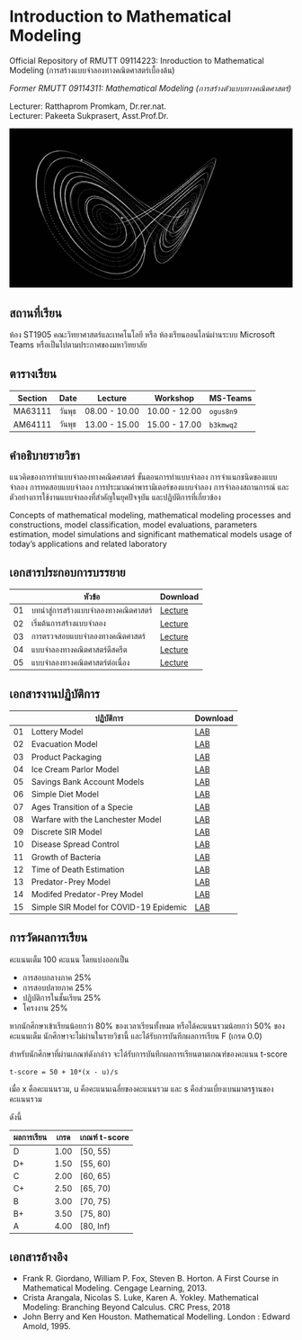 # Introduction to Mathematical Modeling
Official Repository of RMUTT 09114223: Inroduction to Mathematical Modeling (การสร้างแบบจำลองทางคณิตศาสตร์เบื้องต้น)

*Former RMUTT 09114311: Mathematical Modeling (การสร้างตัวแบบทางคณิตศาสตร์)*

Lecturer: Ratthaprom Promkam, Dr.rer.nat. <br>
Lecturer: Pakeeta Sukprasert, Asst.Prof.Dr. 


![Chaos Theory](/images/strangeattractor-4.gif)


## สถานที่เรียน
ห้อง ST1905 คณะวิทยาศาสตร์และเทคโนโลยี หรือ ห้องเรียนออนไลน์ผ่านระบบ Microsoft Teams หรือเป็นไปตามประกาศของมหาวิทยาลัย

## ตารางเรียน

|Section  |   Date | Lecture | Workshop | MS-Teams |
|---------|--------|---------|----------|----------|
| MA63111 |วันพุธ | 08.00 - 10.00 | 10.00 - 12.00 | `ogus8n9` |
| AM64111 |วันพุธ | 13.00 - 15.00 | 15.00 - 17.00 | `b3kmwq2` |


## คำอธิบายรายวิชา

แนวคิดของการทำแบบจำลองทางคณิตศาสตร์ ขั้นตอนการทำแบบจำลอง การจำแนกชนิดของแบบจำลอง การทดสอบแบบจำลอง การประมาณค่าพารามิเตอร์ของแบบจำลอง การจำลองสถานการณ์ และตัวอย่างการใช้งานแบบจำลองที่สำคัญในยุคปัจจุบัน และปฏิบัติการที่เกี่ยวข้อง

Concepts of mathematical modeling, mathematical modeling processes and constructions, model classification, model evaluations, parameters estimation, model simulations and significant mathematical models usage of today’s applications and related laboratory

## เอกสารประกอบการบรรยาย

|    | หัวข้อ 	            |      Download          |
|----|-------------------|------------------------|
| 01 | บทนำสู่การสร้างแบบจำลองทางคณิตศาสตร์ |  [Lecture](/materials/ch_01.pdf)   |
| 02 | เริ่มต้นการสร้างแบบจำลอง |  [Lecture](/materials/ch_02.pdf)   |
| 03 | การตรวจสอบแบบจำลองทางคณิตศาสตร์ |  [Lecture](/materials/ch_03.pdf)    |
| 04 | แบบจำลองทางคณิตศาสตร์ดีสครีต |  [Lecture](/materials/ch_04.pdf)    |
| 05 | แบบจำลองทางคณิตศาสตร์ต่อเนื่อง |  [Lecture](/materials/ch_05.pdf)   |

## เอกสารงานปฏิบัติการ

|    |  ปฏิบัติการ 	         |     Download      |
|----|-------------------|-------------------|
| 01 | Lottery Model     |   [LAB](/labs/lab-01.zip)  |
| 02 | Evacuation Model |  [LAB](/labs/lab-02.zip) |
| 03 | Product Packaging|  [LAB](/labs/lab-03.zip) |
| 04 | Ice Cream Parlor Model |  [LAB](/labs/lab-04.zip) |
| 05 | Savings Bank Account Models|  [LAB](/labs/lab-05.zip) |
| 06 | Simple Diet Model|  [LAB](/labs/lab-06.zip) |
| 07 | Ages Transition of a Specie |  [LAB](/labs/lab-07.zip) |
| 08 | Warfare with the Lanchester Model|  [LAB](/labs/lab-08.zip) |
| 09 | Discrete SIR Model|  [LAB](/labs/lab-09.zip) |
| 10 | Disease Spread Control|  [LAB](/labs/lab-10.zip) |
| 11 | Growth of Bacteria|  [LAB](/labs/lab-11.zip) |
| 12 | Time of Death Estimation|  [LAB](/labs/lab-12.zip) |
| 13 | Predator-Prey Model|  [LAB](/labs/lab-13.zip) |
| 14 | Modifed Predator-Prey Model|  [LAB](/labs/lab-14.zip) |
| 15 | Simple SIR Model for COVID-19 Epidemic |  [LAB](/labs/lab-15.zip) |

## การวัดผลการเรียน
คะแนนเต็ม 100 คะแนน โดยแบ่งออกเป็น
- การสอบกลางภาค 25%
- การสอบปลายภาค 25%
- ปฏิบัติการในชั้นเรียน 25%
- โครงงาน 25%

หากนักศึกษาเข้าเรียนน้อยกว่า 80% ของเวลาเรียนทั้งหมด
หรือได้คะแนนรวมน้อยกว่า 50% ของคะแนนเต็ม นักศึกษาจะไม่ผ่านในรายวิชานี้ และได้รับการบันทึกผลการเรียน F (เกรด 0.0) 

สำหรับนักศึกษาที่ผ่านเกณฑ์ดังกล่าว จะได้รับการบันทึกผลการเรียนตามเกณฑ์ของคะแนน t-score 

```
t-score = 50 + 10*(x - u)/s
```
เมื่อ x คือคะแนนรวม, u คือคะแนนเฉลี่ยของคะแนนรวม และ s คือส่วนเบี่ยงเบนมาตรฐานของคะแนนรวม

ดังนี้

| ผลการเรียน | เกรด | เกณฑ์ t-score |
|---------|------|--------------|
| D | 1.00 | [50, 55) | 
| D+ | 1.50 | [55, 60) | 
| C | 2.00 | [60, 65) |
| C+ | 2.50 | [65, 70) |
| B | 3.00 | [70, 75) |
| B+ | 3.50 | [75, 80) |
| A | 4.00 | [80, Inf) |


## เอกสารอ้างอิง
* Frank R. Giordano, William P. Fox, Steven B. Horton. A First Course in Mathematical Modeling. Cengage Learning, 2013.
* Crista Arangala, Nicolas S. Luke, Karen A. Yokley. Mathematical Modeling: Branching Beyond Calculus. CRC Press, 2018
* John Berry and Ken Houston. Mathematical Modelling. London : Edward Amold, 1995. 
